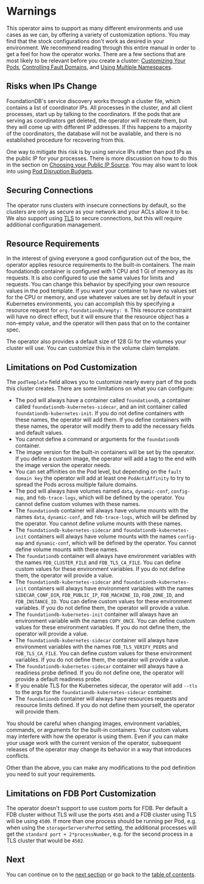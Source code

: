 # Warnings

This operator aims to support as many different environments and use cases as we can, by offering a variety of customization options. You may find that the stock configurations don't work as desired in your environment. We recommend reading through this entire manual in order to get a feel for how the operator works. There are a few sections that are most likely to be relevant before you create a cluster: [Customizing Your Pods](customizing.md#customizing-your-pods), [Controlling Fault Domains](fault_domains.md), and [Using Multiple Namespaces](customizing.md#using-multiple-namespaces).

## Risks when IPs Change

FoundationDB's service discovery works through a cluster file, which contains a list of coordinator IPs. All processes in the cluster, and all client processes, start up by talking to the coordinators. If the pods that are serving as coordinators get deleted, the operator will recreate them, but they will come up with different IP addresses. If this happens to a majority of the coordinators, the database will not be available, and there is no established procedure for recovering from this. 

One way to mitigate this risk is by using service IPs rather than pod IPs as the public IP for your processes. There is more discussion on how to do this in the section on [Choosing your Public IP Source](customization.md#choosing-your-public-ip-source). You may also want to look into using [Pod Disruption Budgets](fault_domains.md#managing-disruption).

## Securing Connections

The operator runs clusters with insecure connections by default, so the clusters are only as secure as your network and your ACLs allow it to be. We also support using [TLS](tls.md) to secure connections, but this will require additional configuration management.

## Resource Requirements

In the interest of giving everyone a good configuration out of the box, the operator applies resource requirements to the built-in containers. The main foundationdb container is configured with 1 CPU and 1 Gi of memory as its requests. It is also configured to use the same values for limits and requests. You can change this behavior by specifying your own resource values in the pod template. If you want your container to have no values set for the CPU or memory, and use whatever values are set by default in your Kubernetes environments, you can accomplish this by specifying a resource request for `org.foundationdb/empty: 0`. This resource constraint will have no direct effect, but it will ensure that the resource object has a non-empty value, and the operator will then pass that on to the container spec.

The operator also provides a default size of 128 Gi for the volumes your cluster will use. You can customize this in the volume claim template.

## Limitations on Pod Customization

The `podTemplate` field allows you to customize nearly every part of the pods this cluster creates. There are some limitations on what you can configure:

* The pod will always have a container called `foundationdb`, a container called `foundationdb-kubernetes-sidecar`, and an init container called `foundationdb-kubernetes-init`. If you do not define containers with these names, the operator will add them. If you define containers with these names, the operator will modify them to add the necessary fields and default values.
* You cannot define a command or arguments for the `foundationdb` container.
* The image version for the built-in containers will be set by the operator. If you define a custom image, the operator will add a tag to the end with the image version the operator needs.
* You can set affinities on the Pod level, but depending on the `fault domain key` the operator will add at least one `PodAntiAffinity` to try to spread the Pods across multiple failure domains.
* The pod will always have volumes named `data`, `dynamic-conf`, `config-map`, and `fdb-trace-logs`, which will be defined by the operator. You cannot define custom volumes with these names.
* The `foundationdb` container will always have volume mounts with the names `data`, `dynamic-conf`, and `fdb-trace-logs`, which will be defined by the operator. You cannot define volume mounts with these names.
* The `foundationdb-kubernetes-sidecar` and `foundationdb-kubernetes-init` containers will always have volume mounts with the names `config-map` and `dynamic-conf`, which will be defined by the operator. You cannot define volume mounts with these names.
* The `foundationdb` container will always have environment variables with the names `FDB_CLUSTER_FILE` and `FDB_TLS_CA_FILE`. You can define custom values for these environment variables. If you do not define them, the operator will provide a value.
* The `foundationdb-kubernetes-sidecar` and `foundationdb-kubernetes-init` containers will always have environment variables with the names `SIDECAR_CONF_DIR`, `FDB_PUBLIC_IP`, `FDB_MACHINE_ID`, `FDB_ZONE_ID`, and `FDB_INSTANCE_ID`. You can define custom values for these environment variables. If you do not define them, the operator will provide a value.
* The `foundationdb-kubernetes-init` container will always have an environment variable with the names `COPY_ONCE`. You can define custom values for these environment variables. If you do not define them, the operator will provide a value.
* The `foundationdb-kubernetes-sidecar` container will always have environment variables with the names `FDB_TLS_VERIFY_PEERS` and `FDB_TLS_CA_FILE`. You can define custom values for these environment variables. If you do not define them, the operator will provide a value.
* The `foundationdb-kubernetes-sidecar` container will always have a readiness probe defined. If you do not define one, the operator will provide a default readiness probe.
* If you enable TLS for the Kubernetes sidecar, the operator will add `--tls` to the args for the `foundationdb-kubernetes-sidecar` container.
* The `foundationdb` container will always have resources requests and resource limits defined. If you do not define them yourself, the operator will provide them.

You should be careful when changing images, environment variables, commands, or arguments for the built-in containers. Your custom values may interfere with how the operator is using them. Even if you can make your usage work with the current version of the operator, subsequent releases of the operator may change its behavior in a way that introduces conflicts.

Other than the above, you can make any modifications to the pod definition you need to suit your requirements.

## Limitations on FDB Port Customization

The operator doesn't support to use custom ports for FDB.
Per default a FDB cluster without TLS will use the ports `4501` and a FDB cluster using TLS will be using `4500`.
If more than one process should be running per Pod, e.g. when using the `storagerServersPerPod` setting, the additional processes will get the `standard port + 2*processNumber`, e.g. for the second process in a TLS cluster that would be `4502`.

## Next

You can continue on to the [next section](resources.md) or go back to the [table of contents](index.md).
